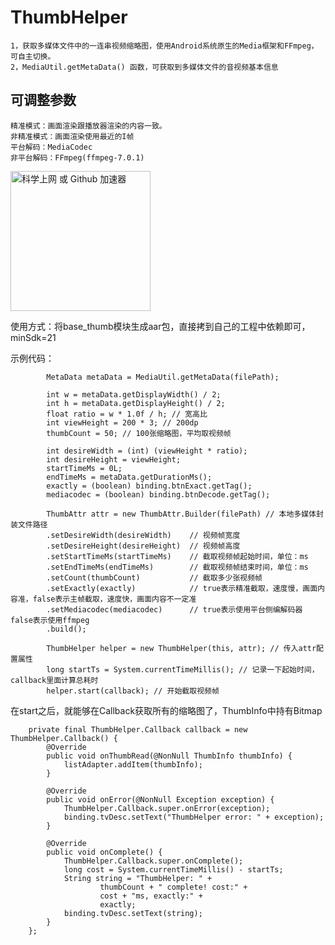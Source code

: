 # ThumbHelper
    1，获取多媒体文件中的一连串视频缩略图，使用Android系统原生的Media框架和FFmpeg，可自主切换。
    2，MediaUtil.getMetaData() 函数，可获取到多媒体文件的音视频基本信息

## 可调整参数
    精准模式：画面渲染跟播放器渲染的内容一致。
    非精准模式：画面渲染使用最近的I帧
    平台解码：MediaCodec
    非平台解码：FFmpeg(ffmpeg-7.0.1)

<img src="https://github.com/liaohailong123/ThumbHelper/blob/main/images/example01.gif" alt="科学上网 或 Github 加速器" width="224px">

使用方式：将base_thumb模块生成aar包，直接拷到自己的工程中依赖即可，minSdk=21

示例代码：
```
        MetaData metaData = MediaUtil.getMetaData(filePath);

        int w = metaData.getDisplayWidth() / 2;
        int h = metaData.getDisplayHeight() / 2;
        float ratio = w * 1.0f / h; // 宽高比
        int viewHeight = 200 * 3; // 200dp
        thumbCount = 50; // 100张缩略图，平均取视频帧

        int desireWidth = (int) (viewHeight * ratio);
        int desireHeight = viewHeight;
        startTimeMs = 0L;
        endTimeMs = metaData.getDurationMs();
        exactly = (boolean) binding.btnExact.getTag();
        mediacodec = (boolean) binding.btnDecode.getTag();

        ThumbAttr attr = new ThumbAttr.Builder(filePath) // 本地多媒体封装文件路径
        .setDesireWidth(desireWidth)    // 视频帧宽度
        .setDesireHeight(desireHeight)  // 视频帧高度
        .setStartTimeMs(startTimeMs)    // 截取视频帧起始时间，单位：ms
        .setEndTimeMs(endTimeMs)        // 截取视频帧结束时间，单位：ms
        .setCount(thumbCount)           // 截取多少张视频帧
        .setExactly(exactly)            // true表示精准截取，速度慢，画面内容准，false表示主帧截取，速度快，画面内容不一定准
        .setMediacodec(mediacodec)      // true表示使用平台侧编解码器 false表示使用ffmpeg
        .build();

        ThumbHelper helper = new ThumbHelper(this, attr); // 传入attr配置属性
        long startTs = System.currentTimeMillis(); // 记录一下起始时间，callback里面计算总耗时
        helper.start(callback); // 开始截取视频帧
```

在start之后，就能够在Callback获取所有的缩略图了，ThumbInfo中持有Bitmap
```
    private final ThumbHelper.Callback callback = new ThumbHelper.Callback() {
        @Override
        public void onThumbRead(@NonNull ThumbInfo thumbInfo) {
            listAdapter.addItem(thumbInfo);
        }

        @Override
        public void onError(@NonNull Exception exception) {
            ThumbHelper.Callback.super.onError(exception);
            binding.tvDesc.setText("ThumbHelper error: " + exception);
        }

        @Override
        public void onComplete() {
            ThumbHelper.Callback.super.onComplete();
            long cost = System.currentTimeMillis() - startTs;
            String string = "ThumbHelper: " +
                    thumbCount + " complete! cost:" +
                    cost + "ms, exactly:" +
                    exactly;
            binding.tvDesc.setText(string);
        }
    };
```